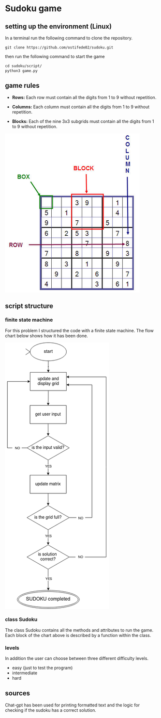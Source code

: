 # Sudoku game
## setting up the environment (Linux)
In a terminal run the following command to clone the repository.
~~~
git clone https://github.com/ostifede02/sudoku.git
~~~
then run the following command to start the game
~~~
cd sudoku/script/
python3 game.py
~~~


## game rules
+ **Rows:** Each row must contain all the digits from 1 to 9 without repetition.

+ **Columns:** Each column must contain all the digits from 1 to 9 without repetition.

+ **Blocks:** Each of the nine 3x3 subgrids must contain all the digits from 1 to 9 without repetition.

![Sudoku Rules](utils/images/sudoku_rules.jpg)


## script structure
### finite state machine
For this problem I structured the code with a finite state machine. The flow chart below shows how it has been done.

![Sudoku Rules](utils/images/flow_chart.png)

### class Sudoku
The class Sudoku contains all the methods and attributes to run the game. Each block of the chart above is described by a function within the class.

### levels
In addition the user can choose between three different difficulty levels.
+ easy (just to test the program)
+ intermediate
+ hard


## sources
Chat-gpt has been used for printing formatted text and the logic for checking if the sudoku has a correct solution.
